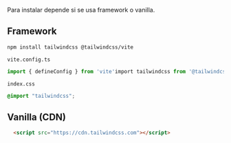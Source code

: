 Para instalar depende si se usa framework o vanilla.

## Framework
```bash
npm install tailwindcss @tailwindcss/vite
```


`vite.config.ts`
```js
import { defineConfig } from 'vite'import tailwindcss from '@tailwindcss/vite'export default defineConfig({  plugins: [    tailwindcss(),  ],})
```

`index.css`
```css
@import "tailwindcss";
```

## Vanilla (CDN)

```html
  <script src="https://cdn.tailwindcss.com"></script>
```

